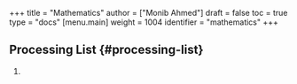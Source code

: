 +++
title = "Mathematics"
author = ["Monib Ahmed"]
draft = false
toc = true
type = "docs"
[menu.main]
  weight = 1004
  identifier = "mathematics"
+++

## Processing List {#processing-list}

1.